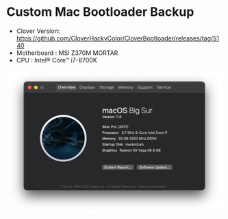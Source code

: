 # Custom Mac Bootloader Backup
- Clover Version: https://github.com/CloverHackyColor/CloverBootloader/releases/tag/5140
- Motherboard : MSI Z370M MORTAR
- CPU : Intel® Core™ i7-8700K

![About This Mac](https://raw.githubusercontent.com/ArsnealX/Bootloader-Backup/master/AboutThisMac.png)

